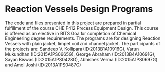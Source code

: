 # Reaction Vessels Design Programs
The code and files presented in this project are prepared in partial fulfillment of the course CHE F412 Process Equipment Design.
This course is offered as an elective in BITS Goa for completion of Chemical Engineering degree requirements.
The programs are for designing Reaction Vessels with plain jacket, limpet coil and channel jacket.
The participants of the projects are:
Sandeep V. Kollipara (ID:2013B1A10916G),
Varun Mukundhan (ID:2015A1PS0665G),
George Abraham (ID:2013B4A10691G),
Sayan Biswas (ID:2015A1PS0428G),
Abhishek Verma (ID:2015A1PS0697G) and
Amol Joshi (ID:2013A1PS0487G)
